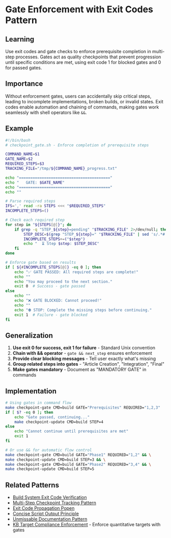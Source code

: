 # Gate Enforcement with Exit Codes Pattern

## Learning
Use exit codes and gate checks to enforce prerequisite completion in multi-step processes. Gates act as quality checkpoints that prevent progression until specific conditions are met, using exit code 1 for blocked gates and 0 for passed gates.

## Importance
Without enforcement gates, users can accidentally skip critical steps, leading to incomplete implementations, broken builds, or invalid states. Exit codes enable automation and chaining of commands, making gates work seamlessly with shell operators like `&&`.

## Example
```bash
#!/bin/bash
# checkpoint_gate.sh - Enforce completion of prerequisite steps

COMMAND_NAME=$1
GATE_NAME=$2
REQUIRED_STEPS=$3
TRACKING_FILE="/tmp/${COMMAND_NAME}_progress.txt"

echo "========================================"
echo "   GATE: $GATE_NAME"
echo "========================================"
echo ""

# Parse required steps
IFS=',' read -ra STEPS <<< "$REQUIRED_STEPS"
INCOMPLETE_STEPS=()

# Check each required step
for step in "${STEPS[@]}"; do
    if grep -q "STEP_${step}=pending" "$TRACKING_FILE" 2>/dev/null; then
        STEP_DESC=$(grep "STEP_${step}=" "$TRACKING_FILE" | sed 's/.*# //')
        INCOMPLETE_STEPS+=("$step")
        echo "  ⏳ Step $step: $STEP_DESC"
    fi
done

# Enforce gate based on results
if [ ${#INCOMPLETE_STEPS[@]} -eq 0 ]; then
    echo "✅ GATE PASSED: All required steps are complete!"
    echo ""
    echo "You may proceed to the next section."
    exit 0  # Success - gate passed
else
    echo ""
    echo "❌ GATE BLOCKED: Cannot proceed!"
    echo ""
    echo "⛔ STOP: Complete the missing steps before continuing."
    exit 1  # Failure - gate blocked
fi
```

## Generalization
1. **Use exit 0 for success, exit 1 for failure** - Standard Unix convention
2. **Chain with && operator** - `gate && next_step` ensures enforcement
3. **Provide clear blocking messages** - Tell user exactly what's missing
4. **Group related steps into gates** - "Article Creation", "Integration", "Final"
5. **Make gates mandatory** - Document as "MANDATORY GATE" in commands

## Implementation
```bash
# Using gates in command flow
make checkpoint-gate CMD=build GATE="Prerequisites" REQUIRED="1,2,3"
if [ $? -eq 0 ]; then
    echo "Gate passed, continuing..."
    make checkpoint-update CMD=build STEP=4
else
    echo "Cannot continue until prerequisites are met"
    exit 1
fi

# Or use && for automatic flow control
make checkpoint-gate CMD=build GATE="Phase1" REQUIRED="1,2" && \
make checkpoint-update CMD=build STEP=3 && \
make checkpoint-gate CMD=build GATE="Phase2" REQUIRED="3,4" && \
make checkpoint-update CMD=build STEP=5
```

## Related Patterns
- [Build System Exit Code Verification](build-system-exit-code-verification.md)
- [Multi-Step Checkpoint Tracking Pattern](multi-step-checkpoint-tracking-pattern.md)
- [Exit Code Propagation Popen](exit-code-propagation-popen.md)
- [Concise Script Output Principle](concise-script-output-principle.md)
- [Unmissable Documentation Pattern](unmissable-documentation-pattern.md)
- [KB Target Compliance Enforcement](kb-target-compliance-enforcement.md) - Enforce quantitative targets with gates